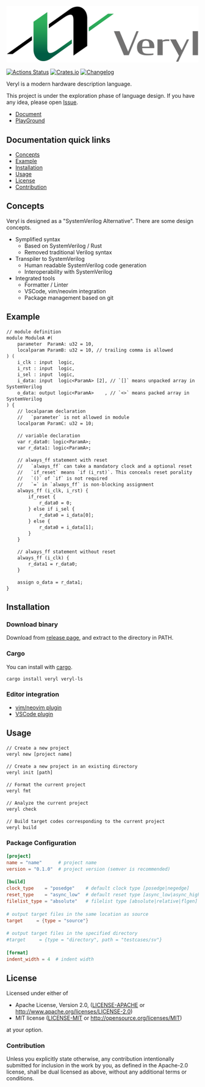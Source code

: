 ![Veryl](support/logo/veryl_wide.png)

[![Actions Status](https://github.com/dalance/veryl/workflows/Regression/badge.svg)](https://github.com/dalance/veryl/actions)
[![Crates.io](https://img.shields.io/crates/v/veryl.svg)](https://crates.io/crates/veryl)
[![Changelog](https://img.shields.io/badge/changelog-v0.3.2-green.svg)](https://github.com/dalance/veryl/blob/master/CHANGELOG.md)

Veryl is a modern hardware description language.

This project is under the exploration phase of language design.
If you have any idea, please open [Issue](https://github.com/dalance/veryl/issues).

* [Document](https://dalance.github.io/veryl/book)
* [PlayGround](https://dalance.github.io/veryl/playground)

## Documentation quick links

* [Concepts](#concepts)
* [Example](#example)
* [Installation](#installation)
* [Usage](#usage)
* [License](#license)
* [Contribution](#contribution)

## Concepts

Veryl is designed as a "SystemVerilog Alternative".
There are some design concepts.

* Symplified syntax
    * Based on SystemVerilog / Rust
    * Removed traditional Verilog syntax
* Transpiler to SystemVerilog
    * Human readable SystemVerilog code generation
    * Interoperability with SystemVerilog
* Integrated tools
    * Formatter / Linter
    * VSCode, vim/neovim integration
    * Package management based on git

## Example

```
// module definition
module ModuleA #(
    parameter  ParamA: u32 = 10,
    localparam ParamB: u32 = 10, // trailing comma is allowed
) (
    i_clk : input  logic,
    i_rst : input  logic,
    i_sel : input  logic,
    i_data: input  logic<ParamA> [2], // `[]` means unpacked array in SystemVerilog
    o_data: output logic<ParamA>    , // `<>` means packed array in SystemVerilog
) {
    // localparam declaration
    //   `parameter` is not allowed in module
    localparam ParamC: u32 = 10;

    // variable declaration
    var r_data0: logic<ParamA>;
    var r_data1: logic<ParamA>;

    // always_ff statement with reset
    //   `always_ff` can take a mandatory clock and a optional reset
    //   `if_reset` means `if (i_rst)`. This conceals reset porality
    //   `()` of `if` is not required
    //   `=` in `always_ff` is non-blocking assignment
    always_ff (i_clk, i_rst) {
        if_reset {
            r_data0 = 0;
        } else if i_sel {
            r_data0 = i_data[0];
        } else {
            r_data0 = i_data[1];
        }
    }

    // always_ff statement without reset
    always_ff (i_clk) {
        r_data1 = r_data0;
    }

    assign o_data = r_data1;
}
```

## Installation

### Download binary

Download from [release page](https://github.com/dalance/veryl/releases/latest), and extract to the directory in PATH.

### Cargo

You can install with [cargo](https://crates.io/crates/veryl).

```
cargo install veryl veryl-ls
```

### Editor integration

* [vim/neovim plugin](https://github.com/dalance/veryl.vim)
* [VSCode plugin](https://marketplace.visualstudio.com/items?itemName=dalance.vscode-veryl)

## Usage

```
// Create a new project
veryl new [project name]

// Create a new project in an existing directory
veryl init [path]

// Format the current project
veryl fmt

// Analyze the current project
veryl check

// Build target codes corresponding to the current project
veryl build
```

### Package Configuration

```toml
[project]
name = "name"      # project name
version = "0.1.0"  # project version (semver is recommended)

[build]
clock_type    = "posedge"    # default clock type [posedge|negedge]
reset_type    = "async_low"  # default reset type [async_low|async_high|sync_low|sync_high]
filelist_type = "absolute"   # filelist type [absolute|relative|flgen]

# output target files in the same location as source
target     = {type = "source"}

# output target files in the specified directory
#target     = {type = "directory", path = "testcases/sv"}

[format]
indent_width = 4  # indent width
```

## License

Licensed under either of

 * Apache License, Version 2.0, ([LICENSE-APACHE](LICENSE-APACHE) or http://www.apache.org/licenses/LICENSE-2.0)
 * MIT license ([LICENSE-MIT](LICENSE-MIT) or http://opensource.org/licenses/MIT)

at your option.

### Contribution

Unless you explicitly state otherwise, any contribution intentionally
submitted for inclusion in the work by you, as defined in the Apache-2.0
license, shall be dual licensed as above, without any additional terms or
conditions.
